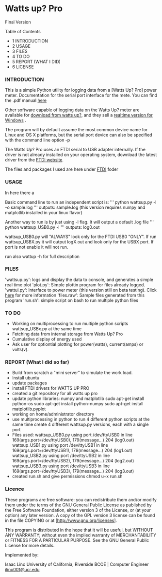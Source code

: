 # Watts up? Pro
Final Version




Table of Contents
* 1 INTRODUCTION 
* 2 USAGE 
* 3 FILES 
* 4 TO DO 
* 5 REPORT (WHAT I DID)
* 6 LICENSE


### INTRODUCTION 

This is a simple Python utility for logging data from a [Watts Up? Pro]
power meter.  Documentation for the serial port interface for the
mete. You can find the .pdf manual [here](https://www.wattsupmeters.com/secure/downloads/CommunicationsProtocol090824.pdf)

Other software capable of logging data on the Watts Up? meter are
available for [download from watts up?](https://www.wattsupmeters.com/secure/support.php), and they sell a [realtime version for Windows](https://orders.wattsupmeters.com/store/home.php?cat=26) .

The program will by default assume the most common device name for
Linux and OS X platforms, but the serial port device can also be
specified with the command line option -p

The Watts Up? Pro uses an FTDI serial to USB adapter internally.  If
the driver is not already installed on your operating system, download
the latest driver from the [FTDI website](http://www.ftdichip.com/Drivers/VCP.htm).

The files and packages I used are here under [FTDI](/ftdi) foder


### USAGE

In here there a

Basic command line to run an independent script is: 
''' python
wattsup.py -l -o sample.log
'''
outputs: sample.log
(this version requires numpy and matplotlib installed in your linux flavor)

Another way to run is by just using -l flag. It will output a default .log file
''' python
wattsup_USB0.py -l
'''
outputs: log0.out

wattsup_USB0.py will "ALWAYS" look only for the FTDI USB0 "ONLY". If run wattsup_USBX.py it will output logX.out and look only for the USBX port. If port is not enable it will not run.

run also wattup -h for full description


### FILES

'wattsup.py': logs and display the data to console, and generates a simple real time plot 
'plot.py': Simple plottin program for files already logged.
'wattui.py': Interface to power meter (this version still on beta testing). Click [here](http://code.enthought.com/projects/traits_ui/) for more information
'files.raw': Sample files generated from this program
'run.sh': simple script on bash to run multiple python files


### TO DO 

- Working on multiprocessing to run multiple python scripts wattsup_USBx.py at the same time
- Fetching data from internal storage from Watts Up? Pro
- Cumulative display of energy used
- Ask user for optiontial plotting for power(watts), current(amps) or volts(v).


### REPORT (What I did so far)

- Build from scratch a "mini server" to simulate the work load.
- Install ubuntu
- update packages
- install FTDI drivers for WATTS UP PRO
- created a git repository for all watts up pro
- update python libraries: numpy and matplotlib
	sudo apt-get install python-os
	sudo apt-get install python-numpy
	sudo apt-get install matplotlib.pyplot
- working on home/administrator directory
- use multiprocessing in python to run  4 different python scripts at the same time create 4 different wattsup.py versions, each with a single port 
- Files used: 
  wattsup_USB0.py using port /dev/ttyUSB0 in line 169(args.port=/dev/ttyUSB0), 179(message…) 204 (log0.out) 
  wattsup_USB1.py using port /dev/ttyUSB1 in line 169(args.port=/dev/ttyUSB1), 179(message…) 204 (log1.out)  
  wattsup_USB2.py using port /dev/ttyUSB2 in line 169(args.port=/dev/ttyUSB2), 179(message…) 204 (log2.out)  
  wattsup_USB3.py using port /dev/ttyUSB3 in line 169(args.port=/dev/ttyUSB3), 179(message…) 204 (log3.out)  
- created run.sh and give permissions chmod u+x run.sh

### Licence

These programs are free software: you can redistribute them and/or modify them under the terms of the GNU General Public License as published by the Free Software Foundation, either version 3 of the License, or (at your option) any later version.  A copy of the GPL version 3 license can be found in the file COPYING or at
[http://www.gnu.org/licenses].

This program is distributed in the hope that it will be useful, but WITHOUT ANY WARRANTY; without even the implied warranty of MERCHANTABILITY or FITNESS FOR A PARTICULAR PURPOSE.  See the GNU General Public License for more details.

Implemented by: 

Isaac Lino 
University of California, Riverside
BCOE | Computer Engineer
ilino001@ucr.edu
